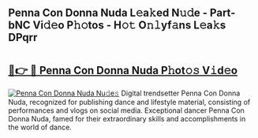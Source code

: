## Penna Con Donna Nuda L𝚎a𝚔ed N𝚞𝚍e - Part-bNC Vi𝚍𝚎o P𝚑𝚘tos - H𝚘𝚝 O𝚗𝚕yf𝚊ns L𝚎a𝚔s DPqrr

# <h2><a href="http://kfdq27.oniu.top/?m=Penna+Con+Donna+Nuda">🔗👉 🔴 Penna Con Donna Nuda P𝚑ot𝚘𝚜 V𝚒d𝚎o</a></h2>

[![Penna Con Donna Nuda Nu𝚍e𝚜](https://i.imgur.com/0qMVB7G.gif)](http://kfdq27.oniu.top/?m=Penna+Con+Donna+Nuda)
Digital trendsetter Penna Con Donna Nuda, recognized for publishing dance and lifestyle material, consisting of performances and vlogs on social media. Exceptional dancer Penna Con Donna Nuda, famed for their extraordinary skills and accomplishments in the world of dance.  
